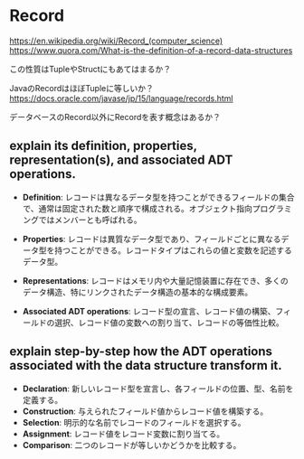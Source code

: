 # Record
https://en.wikipedia.org/wiki/Record_(computer_science)
https://www.quora.com/What-is-the-definition-of-a-record-data-structures

この性質はTupleやStructにもあてはまるか？

JavaのRecordはほぼTupleに等しいか？
https://docs.oracle.com/javase/jp/15/language/records.html

データベースのRecord以外にRecordを表す概念はあるか？


## explain its definition, properties, representation(s), and associated ADT operations.
- **Definition**: レコードは異なるデータ型を持つことができるフィールドの集合で、通常は固定された数と順序で構成される。オブジェクト指向プログラミングではメンバーとも呼ばれる。

- **Properties**: レコードは異質なデータ型であり、フィールドごとに異なるデータ型を持つことができる。レコードタイプはこれらの値と変数を記述するデータ型。
- **Representations**: レコードはメモリ内や大量記憶装置に存在でき、多くのデータ構造、特にリンクされたデータ構造の基本的な構成要素。
- **Associated ADT operations**: レコード型の宣言、レコード値の構築、フィールドの選択、レコード値の変数への割り当て、レコードの等価性比較。

## explain step-by-step how the ADT operations associated with the data structure transform it.
- **Declaration**: 新しいレコード型を宣言し、各フィールドの位置、型、名前を定義する。
- **Construction**: 与えられたフィールド値からレコード値を構築する。
- **Selection**: 明示的な名前でレコードのフィールドを選択する。
- **Assignment**: レコード値をレコード変数に割り当てる。
- **Comparison**: 二つのレコードが等しいかどうかを比較する。
